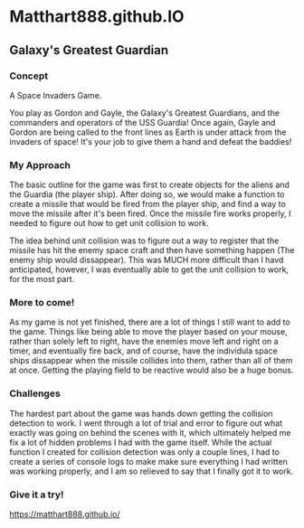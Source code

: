 # Matthart888.github.IO


## Galaxy's Greatest Guardian

### Concept

A Space Invaders Game. 

You play as Gordon and Gayle, the Galaxy's Greatest Guardians, and the commanders and operators of the USS Guardia! Once again, Gayle and Gordon are being called to the front lines as Earth is under attack from the invaders of space! It's your job to give them a hand and defeat the baddies!

### My Approach

The basic outline for the game was first to create objects for the aliens and the Guardia (the player ship). After doing so, we would make a function to create a missile that would be fired from the player ship, and find a way to move the missile after it's been fired. Once the missile fire works properly, I needed to figure out how to get unit collision to work. 

The idea behind unit collision was to figure out a way to register that the missile has hit the enemy space craft and then have something happen (The enemy ship would dissappear). This was MUCH more difficult than I havd anticipated, however, I was eventually able to get the unit collision to work, for the most part.

### More to come!

As my game is not yet finished, there are a lot of things I still want to add to the game. Things like being able to move the player based on your mouse, rather than solely left to right, have the enemies move left and right on a timer, and eventually fire back, and of course, have the individula space ships dissappear when the missile collides into them, rather than all of them at once. Getting the playing field to be reactive would also be a huge bonus.

### Challenges

The hardest part about the game was hands down getting the collision detection to work. I went through a lot of trial and error to figure out what exactly was going on behind the scenes with it, which ultimately helped me fix a lot of hidden problems I had with the game itself. While the actual function I created for collision detection was only a couple lines, I had to create a series of console logs to make make sure everything I had written was working properly, and I am so relieved to say that I finally got it to work.

### Give it a try!

https://matthart888.github.io/
